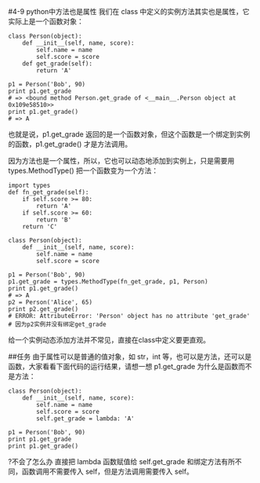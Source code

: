 #4-9 python中方法也是属性
我们在 class 中定义的实例方法其实也是属性，它实际上是一个函数对象：

	class Person(object):
	    def __init__(self, name, score):
	        self.name = name
	        self.score = score
	    def get_grade(self):
	        return 'A'
	
	p1 = Person('Bob', 90)
	print p1.get_grade
	# => <bound method Person.get_grade of <__main__.Person object at 0x109e58510>>
	print p1.get_grade()
	# => A
也就是说，p1.get_grade 返回的是一个函数对象，但这个函数是一个绑定到实例的函数，p1.get_grade() 才是方法调用。

因为方法也是一个属性，所以，它也可以动态地添加到实例上，只是需要用 types.MethodType() 把一个函数变为一个方法：

	import types
	def fn_get_grade(self):
	    if self.score >= 80:
	        return 'A'
	    if self.score >= 60:
	        return 'B'
	    return 'C'
	
	class Person(object):
	    def __init__(self, name, score):
	        self.name = name
	        self.score = score
	
	p1 = Person('Bob', 90)
	p1.get_grade = types.MethodType(fn_get_grade, p1, Person)
	print p1.get_grade()
	# => A
	p2 = Person('Alice', 65)
	print p2.get_grade()
	# ERROR: AttributeError: 'Person' object has no attribute 'get_grade'
	# 因为p2实例并没有绑定get_grade
给一个实例动态添加方法并不常见，直接在class中定义要更直观。

##任务
由于属性可以是普通的值对象，如 str，int 等，也可以是方法，还可以是函数，大家看看下面代码的运行结果，请想一想 p1.get_grade 为什么是函数而不是方法：

	class Person(object):
	    def __init__(self, name, score):
	        self.name = name
	        self.score = score
	        self.get_grade = lambda: 'A'
	
	p1 = Person('Bob', 90)
	print p1.get_grade
	print p1.get_grade()
?不会了怎么办
直接把 lambda 函数赋值给 self.get_grade 和绑定方法有所不同，函数调用不需要传入 self，但是方法调用需要传入 self。